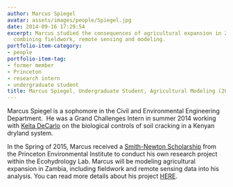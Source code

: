 ```yaml
---
author: Marcus Spiegel
avatar: assets/images/people/Spiegel.jpg
date: 2014-09-16 17:29:54
excerpt: Marcus studied the consequences of agricultural expansion in Zambia,
  combining fieldwork, remote sensing and modeling.
portfolio-item-category:
- people
portfolio-item-tag:
- former member
- Princeton
- research intern
- undergraduate student
title: Marcus Spiegel, Undergraduate Student, Agricultural Modeling (2014-2016)
---
```


<span style="color: #000000;"></span>
<p>
  Marcus Spiegel is a sophomore in the Civil and Environmental Engineering Department.  He was a Grand Challenges Intern in summer 2014 working with <a href="http://caylor.eri.ucsb.edu/portfolio-item/keita-decarlo-phd-student/" target="_blank">Keita DeCarlo</a> on the biological controls of soil cracking in a Kenyan dryland system.</p>
<p>
  In the Spring of 2015, Marcus received a <a href="http://www.princeton.edu/pei/undergrads/pei-environmental-scholar/" target="_blank">Smith-Newton Scholarship</a> from the Princeton Environmental Institute to conduct his own research project within the Ecohydrology Lab. Marcus will be modeling agricultural expansion in Zambia, including fieldwork and remote sensing data into his analysis. You can read more details about his project <a href="http://caylor.eri.ucsb.edu/2015/03/marcus-spiegel-receives-smith-newton-scholarship/" target="_blank">HERE</a>.
</p>
<p>
   
</p>
